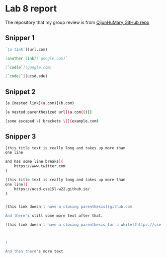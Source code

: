 # Lab 8 report

The repository that my group review is from [QijunHuMary GitHub repo](https://github.com/QijunHuMary/markdown-parse)

## Snipper 1

```markdown
`[a link`](url.com)

[another link](`google.com)`

[`cod[e`](google.com)

[`code]`](ucsd.edu)
```

## Snippet 2

```bash
[a [nested link](a.com)](b.com)

[a nested parenthesized url](a.com(()))

[some escaped \[ brackets \]](example.com)
```

## Snipper 3

```bash
[this title text is really long and takes up more than 
one line

and has some line breaks](
    https://www.twitter.com
)

[this title text is really long and takes up more than 
one line](
    https://ucsd-cse15l-w22.github.io/
)


[this link doesn't have a closing parenthesis](github.com

And there's still some more text after that.

[this link doesn't have a closing parenthesis for a while](https://cse.ucsd.edu/



)

And then there's more text
```
